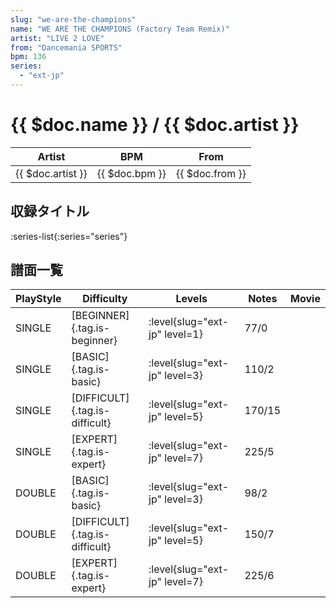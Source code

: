 ```yaml
---
slug: "we-are-the-champions"
name: "WE ARE THE CHAMPIONS (Factory Team Remix)"
artist: "LIVE 2 LOVE"
from: "Dancemania SPORTS"
bpm: 136
series:
  - "ext-jp"
---
```


# {{ $doc.name }} / {{ $doc.artist }}

|Artist|BPM|From|
|------|---|----|
|{{ $doc.artist }}|{{ $doc.bpm }}|{{ $doc.from }}|

## 収録タイトル

:series-list{:series="series"}

## 譜面一覧

|PlayStyle|Difficulty|Levels|Notes|Movie|
|---------|----------|------|-----|-----|
|SINGLE|[BEGINNER]{.tag.is-beginner}|:level{slug="ext-jp" level=1}|77/0||
|SINGLE|[BASIC]{.tag.is-basic}|:level{slug="ext-jp" level=3}|110/2||
|SINGLE|[DIFFICULT]{.tag.is-difficult}|:level{slug="ext-jp" level=5}|170/15||
|SINGLE|[EXPERT]{.tag.is-expert}|:level{slug="ext-jp" level=7}|225/5||
|DOUBLE|[BASIC]{.tag.is-basic}|:level{slug="ext-jp" level=3}|98/2||
|DOUBLE|[DIFFICULT]{.tag.is-difficult}|:level{slug="ext-jp" level=5}|150/7||
|DOUBLE|[EXPERT]{.tag.is-expert}|:level{slug="ext-jp" level=7}|225/6||
